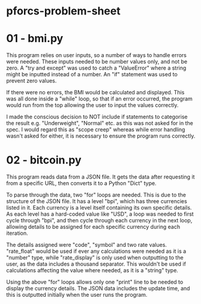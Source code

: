 # pforcs-problem-sheet

# 01 - bmi.py
This program relies on user inputs, so a number of ways to handle errors were needed. These inputs needed to be number values only, and not be zero. A "try and except" was used to catch a "ValueError" where a string might be inputted instead of a number. An "if" statement was used to prevent zero values.

If there were no errors, the BMI would be calculated and displayed. This was all done inside a "while" loop, so that if an error occurred, the program would run from the top allowing the user to input the values correctly.

I made the conscious decision to NOT include if statements to categorise the result e.g. "Underweight", "Normal" etc. as this was not asked for in the spec. I would regard this as "scope creep" whereas while error handling wasn't asked for either, it is necessary to ensure the program runs correctly.

# 02 - bitcoin.py
This program reads data from a JSON file. It gets the data after requesting it from a specific URL, then converts it to a Python "Dict" type.

To parse through the data, two "for" loops are needed. This is due to the structure of the JSON file. It has a level "bpi", which has three currencies listed in it. Each currency is a level itself containing its own specific details. As each level has a hard-coded value like "USD", a loop was needed to first cycle through "bpi", and then cycle through each currency in the next loop, allowing details to be assigned for each specific currency during each iteration. 

The details assigned were "code", "symbol" and two rate values. "rate_float" would be used if ever any calculations were needed as it is a "number" type, while "rate_display" is only used when outputting to the user, as the data includes a thousand separator. This wouldn't be used if calculations affecting the value where needed, as it is a "string" type.

Using the above "for" loops allows only one "print" line to be needed to display the currency details. The JSON data includes the update time, and this is outputted initially when the user runs the program. 
